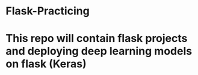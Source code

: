 # Flask-Practicing
# This repo will contain flask projects and deploying deep learning models on flask (Keras)
